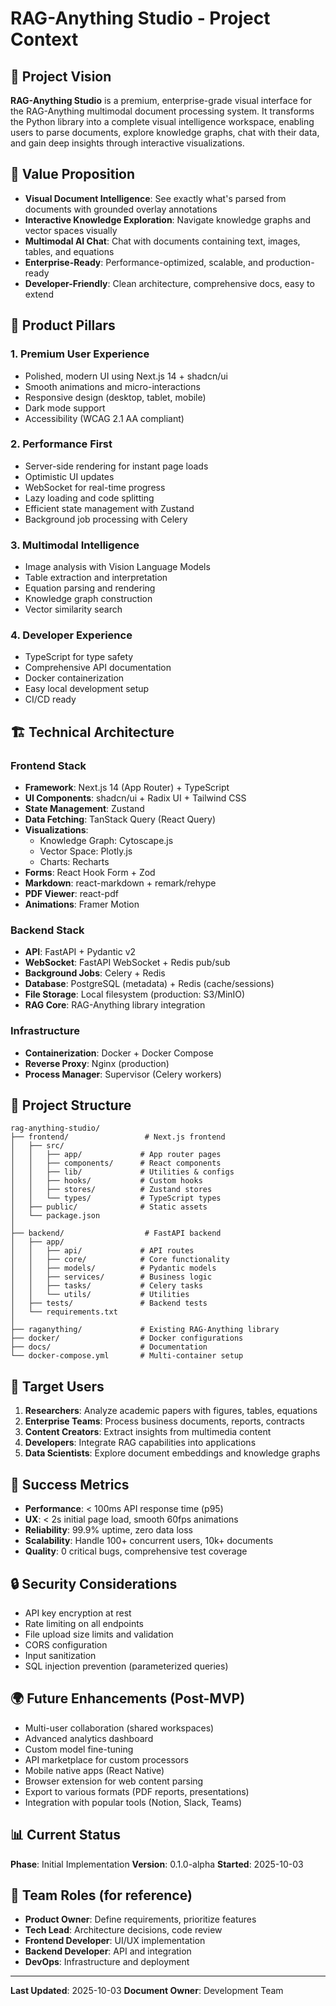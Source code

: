 # RAG-Anything Studio - Project Context

## 🎯 Project Vision

**RAG-Anything Studio** is a premium, enterprise-grade visual interface for the RAG-Anything multimodal document processing system. It transforms the Python library into a complete visual intelligence workspace, enabling users to parse documents, explore knowledge graphs, chat with their data, and gain deep insights through interactive visualizations.

## 🌟 Value Proposition

- **Visual Document Intelligence**: See exactly what's parsed from documents with grounded overlay annotations
- **Interactive Knowledge Exploration**: Navigate knowledge graphs and vector spaces visually
- **Multimodal AI Chat**: Chat with documents containing text, images, tables, and equations
- **Enterprise-Ready**: Performance-optimized, scalable, and production-ready
- **Developer-Friendly**: Clean architecture, comprehensive docs, easy to extend

## 🎨 Product Pillars

### 1. Premium User Experience
- Polished, modern UI using Next.js 14 + shadcn/ui
- Smooth animations and micro-interactions
- Responsive design (desktop, tablet, mobile)
- Dark mode support
- Accessibility (WCAG 2.1 AA compliant)

### 2. Performance First
- Server-side rendering for instant page loads
- Optimistic UI updates
- WebSocket for real-time progress
- Lazy loading and code splitting
- Efficient state management with Zustand
- Background job processing with Celery

### 3. Multimodal Intelligence
- Image analysis with Vision Language Models
- Table extraction and interpretation
- Equation parsing and rendering
- Knowledge graph construction
- Vector similarity search

### 4. Developer Experience
- TypeScript for type safety
- Comprehensive API documentation
- Docker containerization
- Easy local development setup
- CI/CD ready

## 🏗️ Technical Architecture

### Frontend Stack
- **Framework**: Next.js 14 (App Router) + TypeScript
- **UI Components**: shadcn/ui + Radix UI + Tailwind CSS
- **State Management**: Zustand
- **Data Fetching**: TanStack Query (React Query)
- **Visualizations**:
  - Knowledge Graph: Cytoscape.js
  - Vector Space: Plotly.js
  - Charts: Recharts
- **Forms**: React Hook Form + Zod
- **Markdown**: react-markdown + remark/rehype
- **PDF Viewer**: react-pdf
- **Animations**: Framer Motion

### Backend Stack
- **API**: FastAPI + Pydantic v2
- **WebSocket**: FastAPI WebSocket + Redis pub/sub
- **Background Jobs**: Celery + Redis
- **Database**: PostgreSQL (metadata) + Redis (cache/sessions)
- **File Storage**: Local filesystem (production: S3/MinIO)
- **RAG Core**: RAG-Anything library integration

### Infrastructure
- **Containerization**: Docker + Docker Compose
- **Reverse Proxy**: Nginx (production)
- **Process Manager**: Supervisor (Celery workers)

## 📁 Project Structure

```
rag-anything-studio/
├── frontend/                 # Next.js frontend
│   ├── src/
│   │   ├── app/             # App router pages
│   │   ├── components/      # React components
│   │   ├── lib/             # Utilities & configs
│   │   ├── hooks/           # Custom hooks
│   │   ├── stores/          # Zustand stores
│   │   └── types/           # TypeScript types
│   ├── public/              # Static assets
│   └── package.json
│
├── backend/                  # FastAPI backend
│   ├── app/
│   │   ├── api/             # API routes
│   │   ├── core/            # Core functionality
│   │   ├── models/          # Pydantic models
│   │   ├── services/        # Business logic
│   │   ├── tasks/           # Celery tasks
│   │   └── utils/           # Utilities
│   ├── tests/               # Backend tests
│   └── requirements.txt
│
├── raganything/             # Existing RAG-Anything library
├── docker/                  # Docker configurations
├── docs/                    # Documentation
└── docker-compose.yml       # Multi-container setup
```

## 🎯 Target Users

1. **Researchers**: Analyze academic papers with figures, tables, equations
2. **Enterprise Teams**: Process business documents, reports, contracts
3. **Content Creators**: Extract insights from multimedia content
4. **Developers**: Integrate RAG capabilities into applications
5. **Data Scientists**: Explore document embeddings and knowledge graphs

## 🚀 Success Metrics

- **Performance**: < 100ms API response time (p95)
- **UX**: < 2s initial page load, smooth 60fps animations
- **Reliability**: 99.9% uptime, zero data loss
- **Scalability**: Handle 100+ concurrent users, 10k+ documents
- **Quality**: 0 critical bugs, comprehensive test coverage

## 🔒 Security Considerations

- API key encryption at rest
- Rate limiting on all endpoints
- File upload size limits and validation
- CORS configuration
- Input sanitization
- SQL injection prevention (parameterized queries)

## 🌍 Future Enhancements (Post-MVP)

- Multi-user collaboration (shared workspaces)
- Advanced analytics dashboard
- Custom model fine-tuning
- API marketplace for custom processors
- Mobile native apps (React Native)
- Browser extension for web content parsing
- Export to various formats (PDF reports, presentations)
- Integration with popular tools (Notion, Slack, Teams)

## 📊 Current Status

**Phase**: Initial Implementation
**Version**: 0.1.0-alpha
**Started**: 2025-10-03

## 🤝 Team Roles (for reference)

- **Product Owner**: Define requirements, prioritize features
- **Tech Lead**: Architecture decisions, code review
- **Frontend Developer**: UI/UX implementation
- **Backend Developer**: API and integration
- **DevOps**: Infrastructure and deployment

---

**Last Updated**: 2025-10-03
**Document Owner**: Development Team
